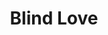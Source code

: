 --- 
title: "Blind Love"
publishdate: "2018-12-28T16:48:46+02:00"
src: "https://365manga.net/manga/blind-love"
image: "https://data.365manga.net/images/thumbnails/32685-blind-love.jpg"
description: " Shou, the son of a gang member, became the right hand man of Taiki, the gang leader's son. On the way back from his high school entrance celebration, Shou runs into his long-time crush, Kunie, Taiki's cousin. Shou goes to Kunie's home on his request, but once there, Kunie asks him to become his. Shou refuses because of his allegiance to Taiki, but Kunie drugs Shou's drink…"
---